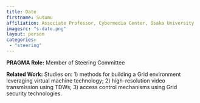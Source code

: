 ```yaml
---
title: Date
firstname: Susumu
affiliation: Associate Professor, Cybermedia Center, Osaka University
imagesrc: "s-date.png"
layout: person
categories:
 - "steering"
---
```


**PRAGMA Role:**  Member of Steering Committee

**Related Work:**  Studies on: 1) methods for building a Grid environment leveraging virtual machine technology; 2) high-resolution video transmission using TDWs; 3) access control mechanisms using Grid security technologies.
